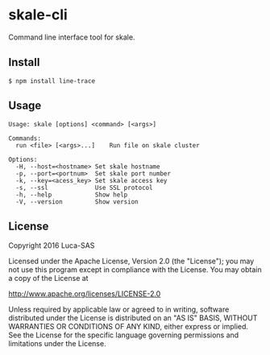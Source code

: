 # skale-cli
Command line interface tool for skale.

## Install
```
$ npm install line-trace
```

## Usage
```
Usage: skale [options] <command> [<args>]

Commands:
  run <file> [<args>...]	Run file on skale cluster

Options:
  -H, --host=<hostname>	Set skale hostname
  -p, --port=<portnum>	Set skale port number
  -k, --key=<acess_key>	Set skale access key
  -s, --ssl				Use SSL protocol
  -h, --help			Show help
  -V, --version			Show version
```

## License

Copyright 2016 Luca-SAS

Licensed under the Apache License, Version 2.0 (the "License");
you may not use this program except in compliance with the License.
You may obtain a copy of the License at

http://www.apache.org/licenses/LICENSE-2.0

Unless required by applicable law or agreed to in writing, software
distributed under the License is distributed on an "AS IS" BASIS,
WITHOUT WARRANTIES OR CONDITIONS OF ANY KIND, either express or implied.
See the License for the specific language governing permissions and
limitations under the License.

